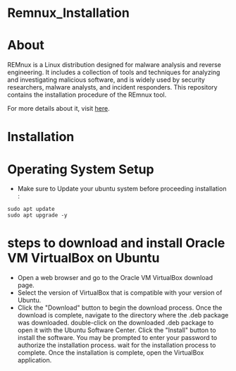 # Remnux_Installation

# About
REMnux is a Linux distribution designed for malware analysis and reverse engineering. It includes a collection of tools and techniques for analyzing and investigating malicious software, and is widely used by security researchers, malware analysts, and incident responders.
This repository contains the installation procedure of the REmnux tool.

For more details about it, visit [here](https://docs.remnux.org/).

# Installation

# Operating System Setup

- Make sure to Update your ubuntu system before proceeding installation :
```
sudo apt update
sudo apt upgrade -y
```
# steps to download and install Oracle VM VirtualBox on Ubuntu
- Open a web browser and go to the Oracle VM VirtualBox download page.
- Select the version of VirtualBox that is compatible with your version of Ubuntu.
- Click the "Download" button to begin the download process.
Once the download is complete, navigate to the directory where the .deb package was downloaded.
double-click on the downloaded .deb package to open it with the Ubuntu Software Center.
Click the "Install" button to install the software.
You may be prompted to enter your password to authorize the installation process.
wait for the installation process to complete.
Once the installation is complete, open the VirtualBox application.

